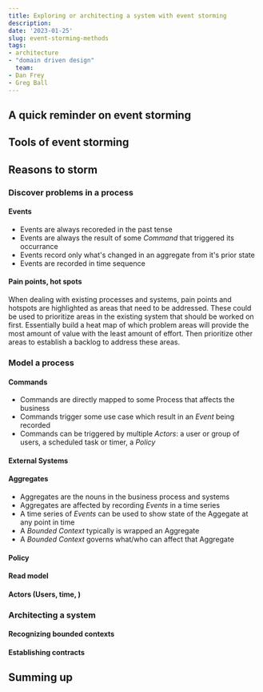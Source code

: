 ```yaml
---
title: Exploring or architecting a system with event storming
description: 
date: '2023-01-25'
slug: event-storming-methods
tags:
- architecture
- "domain driven design"
  team:
- Dan Frey
- Greg Ball
---
```


## A quick reminder on event storming

## Tools of event storming

## Reasons to storm

### Discover problems in a process

#### Events 

* Events are always recoreded in the past tense
* Events are always the result of some *Command* that triggered its occurrance
* Events record only what's changed in an aggregate from it's prior state
* Events are recorded in time sequence

#### Pain points, hot spots

When dealing with existing processes and systems, pain points and hotspots are highlighted as areas that need to be addressed. These could be used to prioritize areas in the existing system that should be worked on first. Essentially build a heat map of which problem areas will provide the most amount of value with the least amount of effort. Then prioritize other areas to establish a backlog to address these areas.

### Model a process

#### Commands

* Commands are directly mapped to some Process that affects the business
* Commands trigger some use case which result in an *Event* being recorded
* Commands can be triggered by multiple *Actors*: a user or group of users, a scheduled task or timer, a *Policy* 

#### External Systems

#### Aggregates

* Aggregates are the nouns in the business process and systems
* Aggregates are affected by recording *Events* in a time series
* A time series of *Events* can be used to show state of the Aggegate at any point in time
* A *Bounded Context* typically is wrapped an Aggregate
* A *Bounded Context* governs what/who can affect that Aggregate

#### Policy

#### Read model

#### Actors (Users, time, )

### Architecting a system

#### Recognizing bounded contexts

#### Establishing contracts

## Summing up